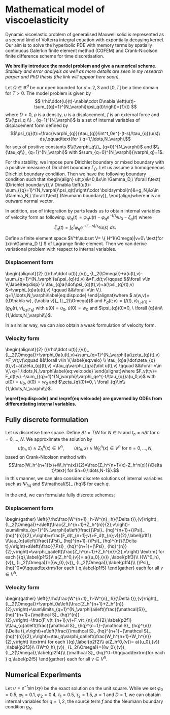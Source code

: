 # Mathematical model of viscoelasticity


Dynamic vicoelastic problem of generalised Maxwell solid is represented as a second kind of Volterra integral equation with expontially decaying kernel. Our aim is to solve the hyperbolic PDE with memory terms by spatially continuous Galerkin finite element method (CGFEM) and Crank-Nicolson finite difference scheme for time discretisation.


**We breifly introduce the model problem and give a numerical scheme.**
*Stability and error analysis as well as more details are seen in my research parper and PhD thesis (the link will appear here soon).*


Let $\Omega\in\mathbb{R}^d$ be our open bounded for $d=2,3$ and $[0,T]$ be a time domain for $T>0$. The model problem is given by
$$ \rho\ddot{u}(t)-\nabla\cdot D\nabla \left(u(t)-\sum_{{q}=1}^{N_\varphi}\psi_q(t)\right)={f}(t) $$ 
where $D>0$, $\rho$ is a density, $u$ is a displacement, $f$ is an external force and $\\{\psi_q \\} _ {q=1}^{N_\varphi}$ is a set of internal variables of displacement form defined by
$$\psi_{q}(t):=\frac{\varphi_{q}}{\tau_{q}}\int^t_0e^{-(t-s)/\tau_{q}}u(s)\ ds,\qquad\text{for } q=1,\ldots,N_\varphi,$$
for sets of positive constants $\\{\varphi_q\\}_ {q=0}^{N_\varphi}$ and $\\{\tau_q\\}_ {q=1}^{N_\varphi}$ with $\sum_{q=0}^{N_\varphi}{\varphi_q\}=1$.


For the stability, we impose pure Dirichlet boundary or mixed boundary with a positive measure of Dirichlet boundary $\Gamma_D$.
Let us assume a homogeneous Dirichlet boundary condition. Then we have the following boundary condition such that
\\begin{align}
u(t,x)&=0,&x\in \Gamma_D,\ \forall t\text{ (Dirichlet boundary)},\\\\
D\nabla \left(u(t)-\sum_{{q}=1}^{N_\varphi}\psi_q(t)\right)\cdot \boldsymbol{n}&=g_N,&x\in \Gamma_N,\ \forall t\text{ (Neumann boundary)},
\\end{align}where $\boldsymbol{n}$ is an outward normal vector.

In addition, use of integration by parts leads us to obtain internal variables of velocity form as following. 
$\psi_{q}(t)=\varphi_{q} u(t)-\varphi_{q}e^{-t/\tau_{q}}u_0-\zeta_{q}(t)$ where
$$ \zeta_{q}(t)=\int^t_0\varphi_{q}e^{-(t-s)/\tau_{q}} \dot u(s)\ ds.$$

Define a finite element space $V^h\subset V= \\{ H^1(\Omega)|v=0\  \text{for }x\in\Gamma_D \\} $ of Lagrange finite element. Then we can derive variational problem with respect to internal variables.
### Displacement form
\\begin{alignat}{2}
({\rho\ddot u(t)},{v})_ {L_2(\Omega)}+a(u(t),v)-\sum_{q=1}^{N_\varphi}a(\psi_{q}(t),v)
&=F_d(t;v)\qquad
&&\forall v\in V,\label{eq:disp}
\\\\
\tau_{q}a(\dot\psi_{q}(t),v)+a(\psi_{q}(t),v)
&=\varphi_{q}a(u(t),v) \qquad
&&\forall v\in V,\ q=1,\ldots,N_\varphi\label{eq:disp:ode} 
\\end{alignat}where $
a(w,v)=({D\nabla w}, {\nabla v})_ {L_2(\Omega)}$ and $F_d(t;v)=({f(t)},{v})_ {L_2(\Omega)}+(g_N(t),v)_ {L_2(\Gamma_N)}$
with $u(0)=u_0,$ $\dot u(0)=w_0$ and $\psi_{q}(0)=0, \ \forall {q}\in\\{1,\ldots,N_\varphi\\}$.

In a similar way, we can also obtain a weak formulation of velocity form.
### Velocity form
\\begin{alignat}{2}
({\rho\ddot u(t)},{v})_ {L_2(\Omega)}+\varphi_0a(u(t),v)+\sum_{q=1}^{N_\varphi}a(\zeta_{q}(t),v)
=F_v(t;v)\qquad
&&\forall v\in V,\label{eq:velo}
\\\\
\tau_{q}a(\dot\zeta_{q}(t),v)+a(\zeta_{q}(t),v)
=\tau_q\varphi_{q}a(\dot u(t),v) \qquad
&&\forall v\in V,\ q=1,\ldots,N_\varphi\label{eq:velo:ode} 
\\end{alignat}where 
$F_v(t;v)= F_d(t;v)
-\sum_{{q}=1}^{N_\varphi}\varphi_qe^{-t/\tau_{q}}a(u_0,v)$
with $u(0)=u_0,$ $\dot u(0)=w_0$ and $\zeta_{q}(0)=0, \ \forall {q}\in\\{1,\ldots,N_\varphi\\}$.


**\eqref{eq:disp:ode} and \eqref{eq:velo:ode} are governed by ODEs from differentiating internal variables.**


## Fully discrete formulation

Let us discretise time space. Define $\Delta t=T/N$ for $N\in\mathbb{N}$ and $t_n=n\Delta t$ for $n=0,\ldots,N$. We approximate the solution by
$$u(t_n,x)\approx Z_h^n(x)\in V^h,\qquad \dot u(t_n,x)\approx W_h^n(x)\in V^h\text{ for $n=0,\ldots,N$},$$based on Crank-Nicolson method with
$$\frac{W_h^{n+1}(x)+W_h^n(x)}{2}=\frac{Z_h^{n+1}(x)-Z_h^n(x)}{\Delta t}\text{ for $n=0,\ldots,N-1$}.$$ In this manner, we can also consider discrete solutions of internal variables such as $\Psi_{hq}$ and $\\mathcal{S}_ {hq}$ for each $q$.


In the end, we can formulate fully discrete schemes;

### Displacement form
\\begin{gather}
\left({\rho\frac{W^{n+1}_ h-W^{n}_ h}{\Delta t}},{v}\right)_ {L_2(\Omega)}+a\left(\frac{Z_h^{n+1}+Z_h^{n}}{2},v\right)-\sum\limits_{q=1}^{N_\varphi}a\left(\frac{{\Psi}_ {hq}^{n+1}+{\Psi}_ {hq}^{n}}{2},v\right)=\frac{F_d(t_{n+1};v)+F_d(t_{n};v)}{2},\label{p1f1} \\\\\tau_{q}a\left(\frac{{\Psi}_ {hq}^{n+1}-{\Psi}_ {hq}^{n}}{\Delta t},v\right)+a\left(\frac{{\Psi}_ {hq}^{n+1}+{\Psi}_ {hq}^{n}}{2},v\right)=\varphi_qa\left(\frac{Z_h^{n+1}+Z_h^{n}}{2},v\right) \textrm{ for each }{q},\label{p1f2}\\\\
a(Z_h^0,{v})= a({u_0},{v}) ,\label{p1f3}\\\\
({W^0_h},{v})_ {L_2(\Omega)}=({w_0},{v})_ {L_2(\Omega)},\label{p1f4}\\\\
{\Psi}_ {hq}^0=0\qquad\textrm{for each } q,\label{p1f5}
\\end{gather}
each for all $v\in V^h$.


### Velocity form
\\begin{gather}
\left({\rho\frac{W^{n+1}_ h-W^{n}_ h}{\Delta t}},{v}\right)_ {L_2(\Omega)}+\varphi_0a\left(\frac{Z_h^{n+1}+Z_h^{n}}{2},v\right)+\sum\limits_{q=1}^{N_\varphi}a\left(\frac{{\mathcal{S}}_ {hq}^{n+1}+{\mathcal S}_ {hq}^{n}}{2},v\right)=\frac{F_v(t_{n+1};v)+F_v(t_{n};v)}{2},\label{p2f1} \\\\\tau_{q}a\left(\frac{{\mathcal S}_ {hq}^{n+1}-{\mathcal S}_ {hq}^{n}}{\Delta t},v\right)+a\left(\frac{{\mathcal S}_ {hq}^{n+1}+{\mathcal S}_ {hq}^{n}}{2},v\right)=\tau_q\varphi_qa\left(\frac{W_h^{n+1}+W_h^{n}}{2},v\right) \textrm{ for each }{q},\label{p2f2}\\\\
a(Z_h^0,{v})= a({u_0},{v}) ,\label{p2f3}\\\\
({W^0_h},{v})_ {L_2(\Omega)}=({w_0},{v})_ {L_2(\Omega)},\label{p2f4}\\\\
{\mathcal S}_ {hq}^0=0\qquad\textrm{for each } q,\label{p2f5}
\\end{gather}
each for all $v\in V^h$.


## Numerical Experiments

Let $u=e^{-t}\sin(xy)$ be the exact solution on the unit square. While we set $\varphi_0=0.5,\ \varphi_1=0.1,\ \varphi_2=0.4,\    \tau_1=0.5,\ \tau_2=1.5,$ $\rho=1$ and $D=1$, we can obatain internal variables for $q=1,2$, the source term $f$ and the Neumann boundary condition $g_N$.
